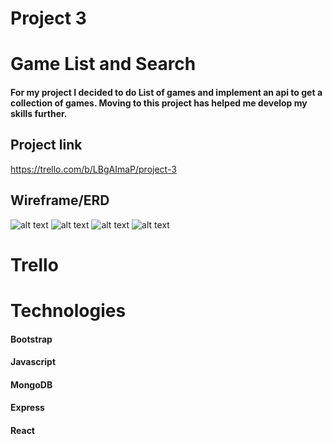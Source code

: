 # Project 3
# Game List and Search

#### For my project I decided to do List of games and implement an api to get a collection of games.  Moving to this project has helped me develop my skills further.

## Project link
https://trello.com/b/LBgAImaP/project-3

## Wireframe/ERD
![alt text]()
![alt text]()
![alt text]()
![alt text]()

# Trello
## 

# Technologies
#### Bootstrap 
#### Javascript
#### MongoDB
#### Express
#### React

